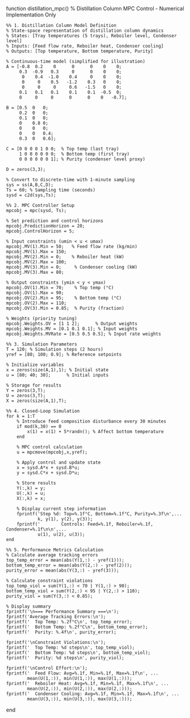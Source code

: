 function distillation_mpc()
    % Distillation Column MPC Control - Numerical Implementation Only
    
    %% 1. Distillation Column Model Definition
    % State-space representation of distillation column dynamics
    % States: [Tray temperatures (5 trays), Reboiler level, Condenser level]
    % Inputs: [Feed flow rate, Reboiler heat, Condenser cooling]
    % Outputs: [Top temperature, Bottom temperature, Purity]
    
    % Continuous-time model (simplified for illustration)
    A = [-0.8  0.2    0      0      0    0    0;
         0.3  -0.9   0.3     0      0    0    0;
          0    0.4  -1.0    0.4     0    0    0;
          0     0    0.5   -1.2    0.3   0    0;
          0     0     0     0.6   -1.5   0    0;
         0.1   0.1   0.1    0.1    0.1  -0.5  0;
         0     0     0      0      0    0   -0.7];
     
    B = [0.5  0   0;
         0.2  0   0;
         0.1  0   0;
         0    0.8 0;
         0    0   0;
         0    0   0.4;
         0.3  0   0.6];
     
    C = [0 0 0 0 1 0 0;  % Top temp (last tray)
         1 0 0 0 0 0 0;  % Bottom temp (first tray)
         0 0 0 0 0 0 1]; % Purity (condenser level proxy)
     
    D = zeros(3,3);
    
    % Convert to discrete-time with 1-minute sampling
    sys = ss(A,B,C,D);
    Ts = 60; % Sampling time (seconds)
    sysd = c2d(sys,Ts);
    
    %% 2. MPC Controller Setup
    mpcobj = mpc(sysd, Ts);
    
    % Set prediction and control horizons
    mpcobj.PredictionHorizon = 20;
    mpcobj.ControlHorizon = 5;
    
    % Input constraints (umin < u < umax)
    mpcobj.MV(1).Min = 50;   % Feed flow rate (kg/min)
    mpcobj.MV(1).Max = 150;
    mpcobj.MV(2).Min = 0;    % Reboiler heat (kW)
    mpcobj.MV(2).Max = 100;
    mpcobj.MV(3).Min = 0;     % Condenser cooling (kW)
    mpcobj.MV(3).Max = 80;
    
    % Output constraints (ymin < y < ymax)
    mpcobj.OV(1).Min = 70;    % Top temp (°C)
    mpcobj.OV(1).Max = 90;
    mpcobj.OV(2).Min = 95;    % Bottom temp (°C)
    mpcobj.OV(2).Max = 110;
    mpcobj.OV(3).Min = 0.85;  % Purity (fraction)
    
    % Weights (priority tuning)
    mpcobj.Weights.OV = [1 1 2];      % Output weights
    mpcobj.Weights.MV = [0.1 0.1 0.1]; % Input weights
    mpcobj.Weights.MVRate = [0.5 0.5 0.5]; % Input rate weights
    
    %% 3. Simulation Parameters
    T = 120; % Simulation steps (2 hours)
    yref = [80; 100; 0.9]; % Reference setpoints
    
    % Initialize variables
    x = zeros(size(A,1),1); % Initial state
    u = [80; 40; 30];      % Initial inputs
    
    % Storage for results
    Y = zeros(3,T);
    U = zeros(3,T);
    X = zeros(size(A,1),T);
    
    %% 4. Closed-Loop Simulation
    for k = 1:T
        % Introduce feed composition disturbance every 30 minutes
        if mod(k,30) == 0
            x(1) = x(1) + 5*randn(); % Affect bottom temperature
        end
        
        % MPC control calculation
        u = mpcmove(mpcobj,x,yref);
        
        % Apply control and update state
        x = sysd.A*x + sysd.B*u;
        y = sysd.C*x + sysd.D*u;
        
        % Store results
        Y(:,k) = y;
        U(:,k) = u;
        X(:,k) = x;
        
        % Display current step information
        fprintf('Step %d: Top=%.1f°C, Bottom=%.1f°C, Purity=%.3f\n',...
                k, y(1), y(2), y(3));
        fprintf('        Controls: Feed=%.1f, Reboiler=%.1f, Condenser=%.1f\n\n',...
                u(1), u(2), u(3));
    end
    
    %% 5. Performance Metrics Calculation
    % Calculate average tracking errors
    top_temp_error = mean(abs(Y(1,:) - yref(1)));
    bottom_temp_error = mean(abs(Y(2,:) - yref(2)));
    purity_error = mean(abs(Y(3,:) - yref(3)));
    
    % Calculate constraint violations
    top_temp_viol = sum(Y(1,:) < 70 | Y(1,:) > 90);
    bottom_temp_viol = sum(Y(2,:) < 95 | Y(2,:) > 110);
    purity_viol = sum(Y(3,:) < 0.85);
    
    % Display summary
    fprintf('\n=== Performance Summary ===\n');
    fprintf('Average Tracking Errors:\n');
    fprintf('  Top Temp: %.2f°C\n', top_temp_error);
    fprintf('  Bottom Temp: %.2f°C\n', bottom_temp_error);
    fprintf('  Purity: %.4f\n', purity_error);
    
    fprintf('\nConstraint Violations:\n');
    fprintf('  Top Temp: %d steps\n', top_temp_viol);
    fprintf('  Bottom Temp: %d steps\n', bottom_temp_viol);
    fprintf('  Purity: %d steps\n', purity_viol);
    
    fprintf('\nControl Effort:\n');
    fprintf('  Feed Flow: Avg=%.1f, Min=%.1f, Max=%.1f\n', ...
            mean(U(1,:)), min(U(1,:)), max(U(1,:)));
    fprintf('  Reboiler Heat: Avg=%.1f, Min=%.1f, Max=%.1f\n', ...
            mean(U(2,:)), min(U(2,:)), max(U(2,:)));
    fprintf('  Condenser Cooling: Avg=%.1f, Min=%.1f, Max=%.1f\n', ...
            mean(U(3,:)), min(U(3,:)), max(U(3,:)));
end
